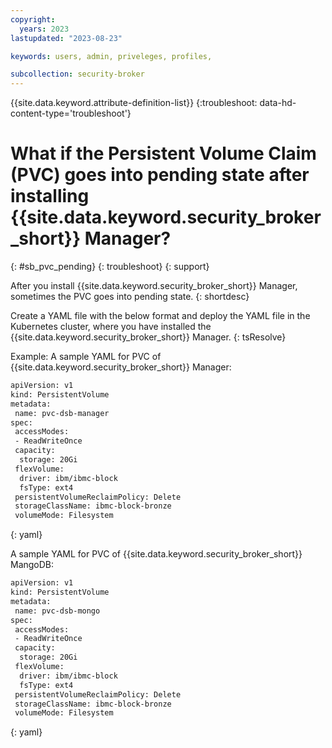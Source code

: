 ```yaml
---
copyright:
  years: 2023
lastupdated: "2023-08-23"

keywords: users, admin, priveleges, profiles,

subcollection: security-broker
---
```


{{site.data.keyword.attribute-definition-list}}
{:troubleshoot: data-hd-content-type='troubleshoot'}

# What if the Persistent Volume Claim (PVC) goes into pending state after installing {{site.data.keyword.security_broker_short}} Manager?
{: #sb_pvc_pending}
{: troubleshoot}
{: support}

After you install {{site.data.keyword.security_broker_short}} Manager, sometimes the PVC goes into pending state.
{: shortdesc}

Create a YAML file with the below format and deploy the YAML file in the Kubernetes cluster, where you have installed the {{site.data.keyword.security_broker_short}} Manager. 
{: tsResolve}

Example:
A sample YAML for PVC of {{site.data.keyword.security_broker_short}} Manager:
```sh
apiVersion: v1
kind: PersistentVolume
metadata:
 name: pvc-dsb-manager
spec:
 accessModes:
 - ReadWriteOnce
 capacity:
  storage: 20Gi
 flexVolume:
  driver: ibm/ibmc-block
  fsType: ext4
 persistentVolumeReclaimPolicy: Delete
 storageClassName: ibmc-block-bronze
 volumeMode: Filesystem
```
{: yaml}

A sample YAML for PVC of {{site.data.keyword.security_broker_short}} MangoDB:
```sh
apiVersion: v1
kind: PersistentVolume
metadata:
 name: pvc-dsb-mongo
spec:
 accessModes:
 - ReadWriteOnce
 capacity:
  storage: 20Gi
 flexVolume:
  driver: ibm/ibmc-block
  fsType: ext4
 persistentVolumeReclaimPolicy: Delete
 storageClassName: ibmc-block-bronze
 volumeMode: Filesystem
```
{: yaml}





